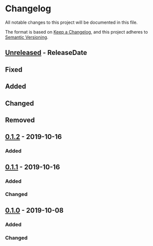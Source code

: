 # Changelog
All notable changes to this project will be documented in this file.

The format is based on [Keep a Changelog](https://keepachangelog.com/en/1.0.0/),
and this project adheres to [Semantic Versioning](https://semver.org/spec/v2.0.0.html).

<!-- next-header -->

## [Unreleased] - ReleaseDate
## Fixed
## Added
## Changed
## Removed

## [0.1.2] - 2019-10-16
### Added

## [0.1.1] - 2019-10-16
### Added
### Changed

## [0.1.0] - 2019-10-08
### Added
### Changed


[Unreleased]: https://github.com/transparencies/aoe2ratingoverlay-rs/compare/v0.1.2...HEAD
[0.1.2]: https://github.com/transparencies/aoe2ratingoverlay-rs/v0.1.1...v0.1.2
[0.1.1]: https://github.com/transparencies/aoe2ratingoverlay-rs/compare/v0.1.0...v0.1.1
[0.1.0]: https://github.com/transparencies/aoe2ratingoverlay-rs/releases/tag/v0.1.0